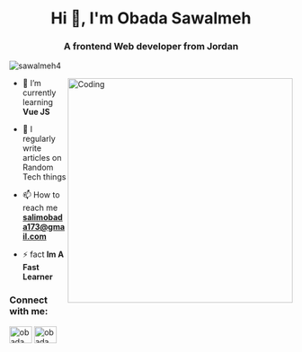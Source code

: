 <h1 align="center">Hi 👋, I'm Obada Sawalmeh</h1>
<h3 align="center">A frontend Web developer from Jordan</h3>
<p align="left"> <img src="https://komarev.com/ghpvc/?username=sawalmeh4&label=Profile%20views&color=0e75b6&style=flat" alt="sawalmeh4" /> </p>
<img align="right" alt="Coding" width="400" src="https://i.pinimg.com/originals/e1/85/18/e18518c6d24257c6fb02e3c95a862d85.gif">



- 🌱 I’m currently learning **Vue JS**
 
- 📝 I regularly write articles on Random Tech things
 
- 📫 How to reach me **salimobada173@gmail.com**
 
- ⚡ fact **Im A Fast Learner**

<h3 align="left">Connect with me:</h3>
<p align="left">
<a href="https://linkedin.com/in/obada sawalmeh" target="blank"><img align="center" src="https://raw.githubusercontent.com/rahuldkjain/github-profile-readme-generator/master/src/images/icons/Social/linked-in-alt.svg" alt="obada sawalmeh" height="30" width="40" /></a>
<a href="https://fb.com/obada sawalmeh" target="blank"><img align="center" src="https://raw.githubusercontent.com/rahuldkjain/github-profile-readme-generator/master/src/images/icons/Social/facebook.svg" alt="obada sawalmeh" height="30" width="40" /></a>
</p>




